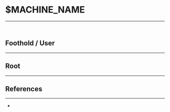 # $MACHINE_NAME

______________________________________________________________________

```nmap
```

```bh-creds
```

## Foothold / User

______________________________________________________________________

## Root

______________________________________________________________________

## References

______________________________________________________________________

-
